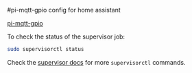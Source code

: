 #pi-mqtt-gpio config for home assistant

[pi-mqtt-gpio](https://github.com/flyte/pi-mqtt-gpio)

To check the status of the supervisor job:

```bash
sudo supervisorctl status
```

Check the [supervisor docs](http://supervisord.org/running.html#supervisorctl-command-line-options) for more `supervisorctl` commands.
